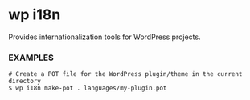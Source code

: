 # wp i18n

Provides internationalization tools for WordPress projects.

### EXAMPLES

    # Create a POT file for the WordPress plugin/theme in the current directory
    $ wp i18n make-pot . languages/my-plugin.pot


